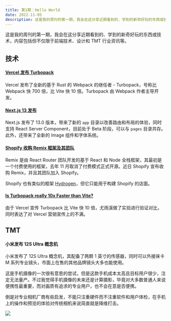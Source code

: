 ```yaml
---
title: 第1期：Hello World
date: 2022-11-05
description: 这是我的周刊的第一期，我会在这分享近期看到的、学到的新奇好玩的东西或技术。
---
```


这是我的周刊的第一期，我会在这分享近期看到的、学到的新奇好玩的东西或技术，内容包括但不仅限于前端技术、设计和 TMT 行业资讯等。

## 技术

#### [Vercel 发布 Turbopack](https://vercel.com/blog/turbopack)

Vercel 发布了全新的基于 Rust 的 Webpack 的继任者 - Turbopack，号称比 Webpack 快 700 倍，比 Vite 快 10 倍。Turbopack 由 Webpack 作者主导开发。

#### [Next.js 13 发布](https://nextjs.org/blog/next-13)

Next.js 发布了 13.0 版本，带来了新的 `app` 目录以改善路由和布局的体验，同时支持 React Server Component，目前处于 Beta 阶段，可以与 `pages` 目录共存。此外，还带来了全新的 Image 组件和字体系统。

#### [Shopify 收购 Remix 框架及其团队](https://shopify.engineering/remix-joins-shopify)

Remix 是由 React Router 团队开发的基于 React 和 Node 全栈框架，其最初是一个付费使用的框架，去年 11 月取消了付费模式正式开源。近日 Shopify 宣布收购 Remix，并且其团队加入 Shopify。

Shopify 也有类似的框架 [Hydrogen](https://hydrogen.shopify.dev/)，但它只能用于构建 Shopify 的店面。

#### [Is Turbopack really 10x Faster than Vite?](https://github.com/yyx990803/vite-vs-next-turbo-hmr/discussions/8)

由于 Vercel 宣传 Turbopack 比 Vite 快 10 倍，尤雨溪做了实验进行验证对比，同时表达了对 Vercel 营销宣传上的不满。

## TMT

#### 小米发布 12S Ultra 概念机

小米发布了 12S Ultra 概念机，其配备了两颗 1 英寸的传感器，同时可以外接徕卡 M 系列专业镜头，市面上在售的其他品牌镜头大多也能使用。

这是手机摄像的一次很有意思的尝试，但是这款手机成本太高且目标用户很少，注定无法量产。不过我觉得手机摄像的未来还是计算摄影，毕竟对大多数普通人来说便携性最重要，而对画质有追求的专业用户，也不会在意是否便携。

倒是对专业相机厂商有些启发，不能只注重硬件而不注重软件和用户体检，在手机上的操作和预览的体验对传统相机来说简直就是降维打击。

![](/static/weekly/xiaomi-12s-ultra.jpg)
